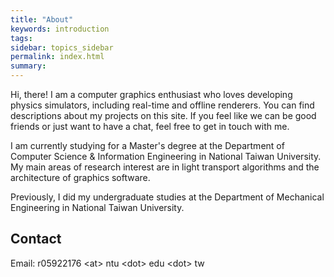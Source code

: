 ```yaml
---
title: "About"
keywords: introduction
tags: 
sidebar: topics_sidebar
permalink: index.html
summary: 
---
```


Hi, there! I am a computer graphics enthusiast who loves developing physics simulators, including real-time and offline renderers. You can find descriptions about my projects on this site. If you feel like we can be good friends or just want to have a chat, feel free to get in touch with me.

I am currently studying for a Master's degree at the Department of Computer Science & Information Engineering in National Taiwan University. My main areas of research interest are in light transport algorithms and the architecture of graphics software.

Previously, I did my undergraduate studies at the Department of Mechanical Engineering in National Taiwan University.

## Contact

Email: r05922176 &lt;at&gt; ntu &lt;dot&gt; edu &lt;dot&gt; tw

